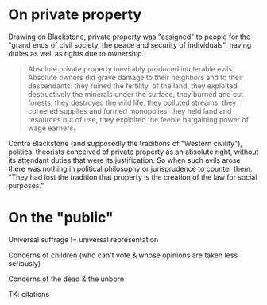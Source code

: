 ---
---

# On private property

Drawing on Blackstone, private property was "assigned" to people for the "grand ends of civil society, the peace and security of individuals", having
duties as well as rights due to ownership.

> Absolute private property inevitably produced intolerable evils. Absolute
> owners did grave damage to their neighbors and to their descendants: they
> ruined the fertility, of the land, they exploited destructively the
> minerals under the surface, they burned and cut forests, they destroyed
> the wild life, they polluted streams, they cornered supplies and formed
> monopolies, they held land and resources out of use, they exploited the
> feeble bargaining power of wage earners.

Contra Blackstone (and supposedly the traditions of "Western civility"),
political theorists conceived of private property as an absolute right,
without its attendant duties that were its justification. So when such evils
arose there was nothing in political philosophy or jurisprudence to counter
them. "They had lost the tradition that property is the creation of the law for social purposes."

# On the "public"

Universal suffrage != universal representation

Concerns of children (who can't vote & whose opinions are taken less seriously)

Concerns of the dead & the unborn

TK: citations
